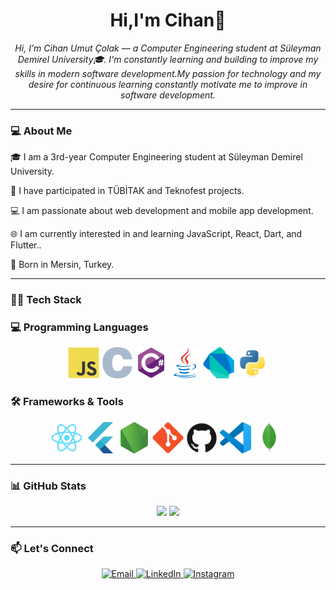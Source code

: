 <h1 align="center"> Hi,I'm Cihan👋 </h1>
<p align="center">
<i>Hi, I'm Cihan Umut Çolak — a Computer Engineering student at Süleyman Demirel University🎓. I'm constantly learning and building to improve my skills in modern software development.My passion for technology and my desire for continuous learning constantly motivate me to improve in software development.</i></p>

---

### 💻 About Me

🎓 I am a 3rd-year Computer Engineering student at Süleyman Demirel University.

🚀 I have participated in TÜBİTAK and Teknofest projects.

💻 I am passionate about web development and mobile app development.

🌐 I am currently interested in and learning JavaScript, React, Dart, and Flutter..

📍 Born in Mersin, Turkey.

---

### 🧑‍💻 Tech Stack

### 💻 Programming Languages
<p align="center"> <img src="https://raw.githubusercontent.com/devicons/devicon/master/icons/javascript/javascript-original.svg" alt="JavaScript" width="50" height="50"/> <img src="https://raw.githubusercontent.com/devicons/devicon/master/icons/c/c-original.svg" alt="C" width="50" height="50"/> <img src="https://raw.githubusercontent.com/devicons/devicon/master/icons/csharp/csharp-original.svg" alt="C#" width="50" height="50"/> <img src="https://raw.githubusercontent.com/devicons/devicon/master/icons/java/java-original.svg" alt="Java" width="50" height="50"/> <img src="https://raw.githubusercontent.com/devicons/devicon/master/icons/dart/dart-original.svg" alt="Dart" width="50" height="50"/> <img src="https://raw.githubusercontent.com/devicons/devicon/master/icons/python/python-original.svg" alt="Python" width="50" height="50"/> </p>

###  🛠 Frameworks & Tools
<p align="center"> <!-- React --> <img src="https://raw.githubusercontent.com/devicons/devicon/master/icons/react/react-original.svg" alt="React" width="50" height="50"/> <!-- Flutter --> <img src="https://raw.githubusercontent.com/devicons/devicon/master/icons/flutter/flutter-original.svg" alt="Flutter" width="50" height="50"/> <!-- Node.js --> <img src="https://raw.githubusercontent.com/devicons/devicon/master/icons/nodejs/nodejs-original.svg" alt="Node.js" width="50" height="50"/> <!-- Git --> <img src="https://raw.githubusercontent.com/devicons/devicon/master/icons/git/git-original.svg" alt="Git" width="50" height="50"/> <!-- GitHub --> <img src="https://raw.githubusercontent.com/devicons/devicon/master/icons/github/github-original.svg" alt="GitHub" width="50" height="50"/> <!-- Visual Studio Code --> <img src="https://raw.githubusercontent.com/devicons/devicon/master/icons/vscode/vscode-original.svg" alt="VS Code" width="50" height="50"/> <img src="https://raw.githubusercontent.com/devicons/devicon/master/icons/mongodb/mongodb-original.svg" width="50" height="50" alt="MongoDB"/></p>

---

### 📊 GitHub Stats
<p align="center">
  <img src="https://github-readme-stats.vercel.app/api?username=cihanumut&show_icons=true&theme=radical" height="160"/>
  <img src="https://github-readme-stats.vercel.app/api/top-langs/?username=cihanumut&layout=compact&theme=radical" height="160"/>
</p>

---

### 📫 Let's Connect
<p align="center">
  <a href="mailto:cihanumut_colak@hotmail.com">
    <img src="https://img.shields.io/badge/Email-c14438?style=for-the-badge&logo=hotmail&logoColor=white" alt="Email"/>
  </a>
  <a href="https://www.linkedin.com/in/cihanumut9" target="_blank">
    <img src="https://img.shields.io/badge/LinkedIn-0077b5?style=for-the-badge&logo=linkedin&logoColor=white" alt="LinkedIn"/>
  </a>
  <a href="https://www.instagram.com/cihanumut._" target="_blank">
    <img src="https://img.shields.io/badge/Instagram-E4405F?style=for-the-badge&logo=instagram&logoColor=white" alt="Instagram"/>
  </a>
</p>
